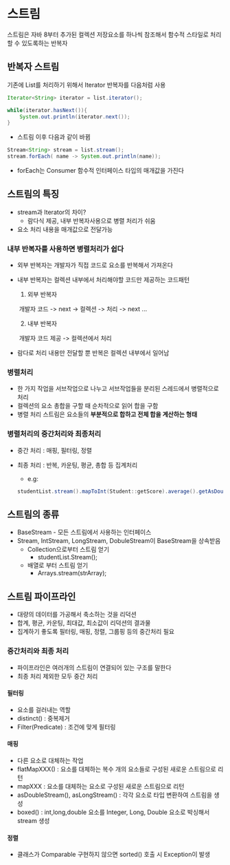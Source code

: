 # 스트림

스트림은 자바 8부터 추가된 컬렉션 저장요소를 하나씩 참조해서  함수적 스타일로 처리 할 수 있도록하는 반복자 



## 반복자 스트림

기존에 List를 처리하기 위해서 Iterator 반복자를 다음처럼 사용

```java
Iterator<String> iterator = list.iterator();

while(iterator.hasNext()){
    System.out.println(iterator.next());
}
```

- 스트림 이후 다음과 같이 바뀜

```java
Stream<String> stream = list.stream();
stream.forEach( name -> System.out.println(name));
```

* forEach는 Consumer 함수적 인터페이스 타입의 매개값을 가진다

  

## 스트림의 특징

- stream과 Iterator의 차이?
  - 람다식 제공, 내부 반복자사용으로 병렬 처리가 쉬움
- 요소 처리 내용을 매개값으로 전달가능



### 내부 반복자를 사용하면 병렬처리가 쉽다

- 외부 반복자는 개발자가 직접 코드로 요소를 반복해서 가져온다

- 내부 반복자는 컬렉션 내부에서 처리해야할 코드만 제공하는 코드패턴

  1)    외부 반복자

  ​ 개발자 코드 -> next -> 컬렉션 -> 처리 -> next ...

  2) 내부 반복자

  ​ 개발자 코드 제공 -> 컬렉션에서 처리

- 람다로 처리 내용만 전달할 뿐 반복은 컬렉션 내부에서 일어남



### 병렬처리

- 한 가지 작업을 서브작업으로 나누고 서브작업들을 분리된 스레드에서 병렬적으로 처리
- 컬렉션의 요소 총합을 구할 때 순차적으로 읽어 합을 구함
- 병렬 처리 스트림은 요소들의 **부분적으로 합하고 전체 합을 계산하는 형태**



### 병렬처리의 중간처리와 최종처리

- 중간 처리 : 매핑, 필터링, 정렬

- 최종 처리 : 반복, 카운팅, 평균, 총합 등 집계처리

  - e.g: 

  ```java
  studentList.stream().mapToInt(Student::getScore).average().getAsDouble();
  ```

## 스트림의 종류
- BaseStream - 모든 스트림에서 사용하는 인터페이스
- Stream, IntStream, LongStream, DobuleStream이 BaseStream을 상속받음
  - Collection으로부터 스트림 얻기
    - studentList.Stream();
  - 배열로 부터 스트림 얻기
    - Arrays.stream(strArray);

## 스트림 파이프라인
- 대량의 데이터를 가공해서 축소하는 것을 리덕션
- 합계, 평균, 카운팅, 최대값, 최소값이 리덕션의 결과물
- 집계하기 좋도록 필터링, 매핑, 정렬, 그룹핑 등의 중간처리 필요

### 중간처리와 최종 처리
- 파이프라인은 여러개의 스트림이 연결되어 있는 구조를 말한다
- 최종 처리 제외한 모두 중간 처리

#### 필터링
- 요소를 걸러내는 역할
- distinct() : 중복제거 
- Filter(Predicate) : 조건에 맞게 필터링

#### 매핑

- 다른 요소로 대체하는 작업
- flatMapXXX() : 요소를 대체하는 복수 개의 요소들로 구성된 새로운 스트림으로 리턴
- mapXXX : 요소를 대체하는 요소로 구성된 새로운 스트림으로 리턴
- asDoubleStream(), asLongStream() : 각각 요소로 타입 변환하여 스트림을 생성
- boxed() : int,long,double 요소를 Integer, Long, Double 요소로 박싱해서 stream 생성

#### 정렬

- 클래스가 Comparable 구현하지 않으면 sorted() 호출 시 Exception이 발생

